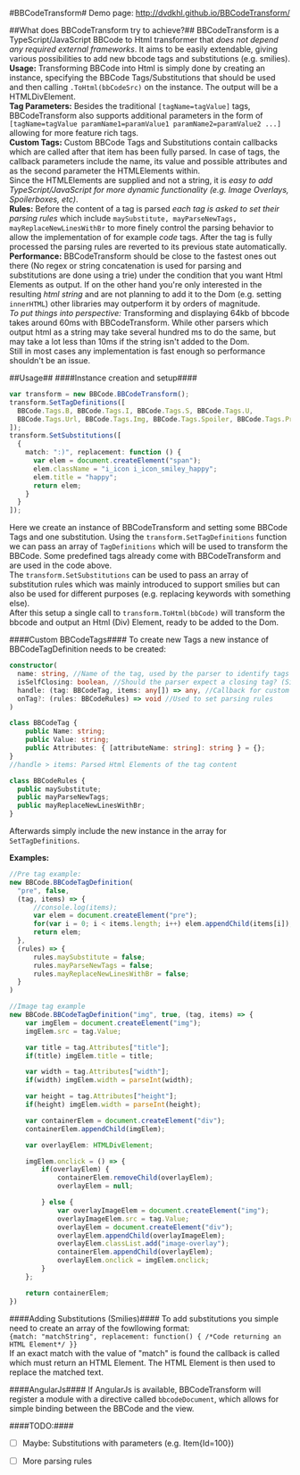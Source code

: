 #BBCodeTransform#
Demo page: http://dvdkhl.github.io/BBCodeTransform/


##What does BBCodeTransform try to achieve?##
BBCodeTransform is a TypeScript/JavaScript BBCode to Html transformer that *does not depend any required external frameworks*. It aims to be easily extendable, giving various possibilities to add new bbcode tags and substitutions (e.g. smilies).  
**Usage:** Transforming BBCode into Html is simply done by creating an instance, specifying the BBCode Tags/Substitutions that should be used and then calling `.ToHtml(bbCodeSrc)` on the instance. The output will be a HTMLDivElement.  
**Tag Parameters:** Besides the traditional `[tagName=tagValue]` tags, BBCodeTransform also supports additional parameters in the form of `[tagName=tagValue paramName1=paramValue1 paramName2=paramValue2 ...]` allowing for more feature rich tags.  
**Custom Tags:** Custom BBCode Tags and Substitutions contain callbacks which are called after that item has been fully parsed. In case of tags, the callback parameters include the name, its value and possible attributes and as the second parameter the HTMLElements within.  
Since the HTMLElements are supplied and not a string, it is *easy to add TypeScript/JavaScript for more dynamic functionality (e.g. Image Overlays, Spoilerboxes, etc)*.  
**Rules:** Before the content of a tag is parsed *each tag is asked to set their parsing rules* which include `maySubstitute, mayParseNewTags, mayReplaceNewLinesWithBr` to more finely control the parsing behavior to allow the implementation of for example *code* tags. After the tag is fully processed the parsing rules are reverted to its previous state automatically.  
**Performance:** BBCodeTransform should be close to the fastest ones out there (No regex or string concatenation is used for parsing and substitutions are done using a trie) under the condition that you want Html Elements as output. If on the other hand you're only interested in the resulting *html string* and are not planning to add it to the Dom (e.g. setting `innerHTML`) other libraries may outperform it by orders of magnitude.  
*To put things into perspective:* Transforming and displaying 64kb of bbcode takes around 60ms with BBCodeTransform. While other parsers which output html as a string may take several hundred ms to do the same, but may take a lot less than 10ms if the string isn't added to the Dom.  
Still in most cases any implementation is fast enough so performance shouldn't be an issue.

##Usage##
####Instance creation and setup####
```typescript
var transform = new BBCode.BBCodeTransform();
transform.SetTagDefinitions([
  BBCode.Tags.B, BBCode.Tags.I, BBCode.Tags.S, BBCode.Tags.U,
  BBCode.Tags.Url, BBCode.Tags.Img, BBCode.Tags.Spoiler, BBCode.Tags.Pre
]);
transform.SetSubstitutions([
  {
    match: ":)", replacement: function () {
      var elem = document.createElement("span");
      elem.className = "i_icon i_icon_smiley_happy";
      elem.title = "happy";
      return elem;
    }
  }
]);
```
Here we create an instance of BBCodeTransform and setting some BBCode Tags and one substitution. Using the `transform.SetTagDefinitions` function we can pass an array of `TagDefinitions` which will be used to transform the BBCode.
Some predefined tags already come with BBCodeTransform and are used in the code above.  
The `transform.SetSubstitutions` can be used to pass an array of substitution rules which was mainly introduced to support smilies but can also be used for different purposes (e.g. replacing keywords with something else).  
After this setup a single call to `transform.ToHtml(bbCode)` will transform the bbcode and output an Html (Div) Element, ready to be added to the Dom.

####Custom BBCodeTags####
To create new Tags a new instance of BBCodeTagDefinition needs to be created:
```typescript
constructor(
  name: string, //Name of the tag, used by the parser to identify tags
  isSelfClosing: boolean, //Should the parser expect a closing tag? (Similar to <br>)
  handle: (tag: BBCodeTag, items: any[]) => any, //Callback for custom tag transformation
  onTag?: (rules: BBCodeRules) => void //Used to set parsing rules
)

class BBCodeTag {
    public Name: string;
    public Value: string;
    public Attributes: { [attributeName: string]: string } = {};
}
//handle > items: Parsed Html Elements of the tag content

class BBCodeRules {
  public maySubstitute;
  public mayParseNewTags;
  public mayReplaceNewLinesWithBr;
}
```
Afterwards simply include the new instance in the array for `SetTagDefinitions`.

**Examples:**
```typescript
//Pre tag example:
new BBCode.BBCodeTagDefinition(
  "pre", false,
  (tag, items) => {
      //console.log(items);
      var elem = document.createElement("pre");
      for(var i = 0; i < items.length; i++) elem.appendChild(items[i]);
      return elem;
  },
  (rules) => {
      rules.maySubstitute = false;
      rules.mayParseNewTags = false;
      rules.mayReplaceNewLinesWithBr = false;
  }
)

//Image tag example
new BBCode.BBCodeTagDefinition("img", true, (tag, items) => {
    var imgElem = document.createElement("img");
    imgElem.src = tag.Value;

    var title = tag.Attributes["title"];
    if(title) imgElem.title = title;

    var width = tag.Attributes["width"];
    if(width) imgElem.width = parseInt(width);

    var height = tag.Attributes["height"];
    if(height) imgElem.width = parseInt(height);

    var containerElem = document.createElement("div");
    containerElem.appendChild(imgElem);

    var overlayElem: HTMLDivElement;

    imgElem.onclick = () => {
        if(overlayElem) {
            containerElem.removeChild(overlayElem);
            overlayElem = null;

        } else {
            var overlayImageElem = document.createElement("img");
            overlayImageElem.src = tag.Value;
            overlayElem = document.createElement("div");
            overlayElem.appendChild(overlayImageElem);
            overlayElem.classList.add("image-overlay");
            containerElem.appendChild(overlayElem);
            overlayElem.onclick = imgElem.onclick;
        }
    };

    return containerElem;
})
```

####Adding Substitutions (Smilies)####
To add substitutions you simple need to create an array of the fowllowing format:  
`{match: "matchString", replacement: function() { /*Code returning an HTML Element*/ }}`  
If an exact match with the value of "match" is found the callback is called which must return an HTML Element.
The HTML Element is then used to replace the matched text.

####AngularJs####
If AngularJs is available, BBCodeTransform will register a module with a directive called `bbcodeDocument`, which allows for simple binding between the BBCode and the view.

####TODO:####
- [ ] Maybe: Substitutions with parameters (e.g. Item{Id=100})
- [ ] More parsing rules

